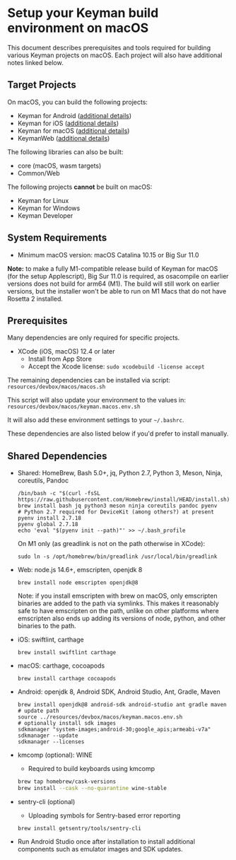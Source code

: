 # Setup your Keyman build environment on macOS

This document describes prerequisites and tools required for building various Keyman projects on macOS. Each project will also have additional notes linked below.

## Target Projects

On macOS, you can build the following projects:

* Keyman for Android ([additional details](../../android/README.md))
* Keyman for iOS ([additional details](../../ios/README.md))
* Keyman for macOS ([additional details](../../mac/README.md))
* KeymanWeb ([additional details](../../web/README.md))

The following libraries can also be built:

* core (macOS, wasm targets)
* Common/Web

The following projects **cannot** be built on macOS:

* Keyman for Linux
* Keyman for Windows
* Keyman Developer

## System Requirements

* Minimum macOS version: macOS Catalina 10.15 or Big Sur 11.0

**Note:** to make a fully M1-compatible release build of Keyman for macOS (for the setup Applescript), Big Sur 11.0 is required, as osacompile on earlier versions does not build for arm64 (M1). The build will still work on earlier versions, but the installer won't be able to run on M1 Macs that do not have Rosetta 2 installed.

## Prerequisites

Many dependencies are only required for specific projects.

* XCode (iOS, macOS) 12.4 or later
  * Install from App Store
  * Accept the Xcode license: `sudo xcodebuild -license accept`

The remaining dependencies can be installed via script:
  `resources/devbox/macos/macos.sh`

This script will also update your environment to the values in:
  `resources/devbox/macos/keyman.macos.env.sh`

It will also add these environment settings to your `~/.bashrc`.

These dependencies are also listed below if you'd prefer to install manually.

## Shared Dependencies

* Shared: HomeBrew, Bash 5.0+, jq, Python 2.7, Python 3, Meson, Ninja, coreutils, Pandoc

  ```shell
  /bin/bash -c "$(curl -fsSL https://raw.githubusercontent.com/Homebrew/install/HEAD/install.sh)"
  brew install bash jq python3 meson ninja coreutils pandoc pyenv
  # Python 2.7 required for DeviceKit (among others?) at present
  pyenv install 2.7.18
  pyenv global 2.7.18
  echo 'eval "$(pyenv init --path)"' >> ~/.bash_profile
  ```

  On M1 only (as greadlink is not on the path otherwise in XCode):

  ```shell
  sudo ln -s /opt/homebrew/bin/greadlink /usr/local/bin/greadlink
  ```

* Web: node.js 14.6+, emscripten, openjdk 8

  ```shell
  brew install node emscripten openjdk@8
  ```

  Note: if you install emscripten with brew on macOS, only emscripten binaries
  are added to the path via symlinks. This makes it reasonably safe to have
  emscripten on the path, unlike on other platforms where emscripten also ends
  up adding its versions of node, python, and other binaries to the path.

* iOS: swiftlint, carthage

  ```shell
  brew install swiftlint carthage
  ```

* macOS: carthage, cocoapods

  ```shell
  brew install carthage cocoapods
  ```

* Android: openjdk 8, Android SDK, Android Studio, Ant, Gradle, Maven

  ```shell
  brew install openjdk@8 android-sdk android-studio ant gradle maven
  # update path
  source ../resources/devbox/macos/keyman.macos.env.sh
  # optionally install sdk images
  sdkmanager "system-images;android-30;google_apis;armeabi-v7a"
  sdkmanager --update
  sdkmanager --licenses
  ```

* kmcomp (optional): WINE
  - Required to build keyboards using kmcomp

  ```bash
  brew tap homebrew/cask-versions
  brew install --cask --no-quarantine wine-stable
  ```

* sentry-cli (optional)
  - Uploading symbols for Sentry-based error reporting

  ```
  brew install getsentry/tools/sentry-cli
  ```

* Run Android Studio once after installation to install additional components
  such as emulator images and SDK updates.
